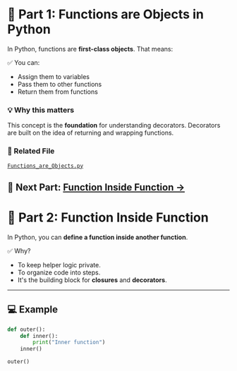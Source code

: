 # 📍 Part 1: Functions are Objects in Python

In Python, functions are **first-class objects**. That means:

✅ You can:
- Assign them to variables
- Pass them to other functions
- Return them from functions

### 💡 Why this matters
This concept is the **foundation** for understanding decorators. Decorators are built on the idea of returning and wrapping functions.

### 📂 Related File
[`Functions_are_Objects.py`](./Functions_are_Objects.py)

📌 **Next Part**: [Function Inside Function →](./02_function_inside_function.py)
---

# 📍 Part 2: Function Inside Function

In Python, you can **define a function inside another function**.  

✅ Why?  
- To keep helper logic private.  
- To organize code into steps.  
- It's the building block for **closures** and **decorators**.

---

## 💻 Example
```python
def outer():
    def inner():
        print("Inner function")
    inner()

outer()

